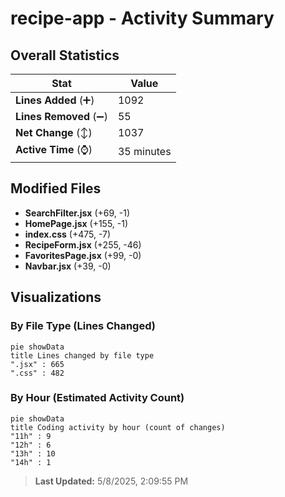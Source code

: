 # recipe-app - Activity Summary 

## Overall Statistics

| Stat                   | Value                                                             |
| ---------------------- | ----------------------------------------------------------------- |
| **Lines Added** (➕)   | 1092                                          |
| **Lines Removed** (➖) | 55                                        |
| **Net Change** (↕)    | 1037                |
| **Active Time** (⌚)   | 35 minutes |


## Modified Files
- **SearchFilter.jsx** (+69, -1)
- **HomePage.jsx** (+155, -1)
- **index.css** (+475, -7)
- **RecipeForm.jsx** (+255, -46)
- **FavoritesPage.jsx** (+99, -0)
- **Navbar.jsx** (+39, -0)

## Visualizations

### By File Type (Lines Changed)

```mermaid
pie showData
title Lines changed by file type
".jsx" : 665
".css" : 482
```

### By Hour (Estimated Activity Count)

```mermaid
pie showData
title Coding activity by hour (count of changes)
"11h" : 9
"12h" : 6
"13h" : 10
"14h" : 1
```


> **Last Updated:** 5/8/2025, 2:09:55 PM